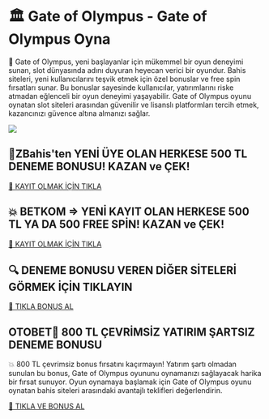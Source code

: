 <div class="gate-of-olympus-section">
    <h1>🏛️ Gate of Olympus - Gate of Olympus Oyna</h1>
    <p>🌟 Gate of Olympus, yeni başlayanlar için mükemmel bir oyun deneyimi sunan, slot dünyasında adını duyuran heyecan verici bir oyundur. Bahis siteleri, yeni kullanıcılarını teşvik etmek için özel bonuslar ve free spin fırsatları sunar. Bu bonuslar sayesinde kullanıcılar, yatırımlarını riske atmadan eğlenceli bir oyun deneyimi yaşayabilir. Gate of Olympus oyunu oynatan slot siteleri arasından güvenilir ve lisanslı platformları tercih etmek, kazancınızı güvence altına almanızı sağlar.</p>
</div>
<!-- Gate of Olympus Oyun Görseli -->
    <a href="https://cutt.ly/3eOC1kHA" target="_blank"><img src="https://i.ibb.co/BHzY0WyB/fcade8f8-186f-4a21-bb29-2b2c40c4d1dc.jpg"></a>

<!-- Olympus Slot Bonus Bölümü -->
<div class="gate-of-olympus-section">
    <h2>🎉ZBahis'ten YENİ ÜYE OLAN HERKESE 500 TL DENEME BONUSU! KAZAN ve ÇEK!</h2>
    <a class="gate-of-olympus-link" href="https://cutt.ly/3eOC1kHA" target="_blank">🚀 KAYIT OLMAK İÇİN TIKLA</a>
</div>

<!-- BetWorld Olympus Bonus Bölümü -->
<div class="gate-of-olympus-section">
    <h2>💥 BETKOM => YENİ KAYIT OLAN HERKESE 500 TL YA DA 500 FREE SPİN! KAZAN ve ÇEK!</h2>
    <a class="betworld-link" href="https://cutt.ly/ze5DePku" target="_blank">🎯 KAYIT OLMAK İÇİN TIKLA</a>
</div>

<!-- Diğer Olympus Siteleri Bölümü -->
<div class="gate-of-olympus-section">
    <h2>🔍 DENEME BONUSU VEREN DİĞER SİTELERİ GÖRMEK İÇİN TIKLAYIN</h2>
    <a class="other-sites-link" href="https://heylink.me/denemebonusu2025/" target="_blank">🔗 TIKLA BONUS AL</a>
</div>

<!-- Referans Linki Bölümü -->
<div class="gate-of-olympus-section">
    <h2>OTOBET🎯 800 TL ÇEVRİMSİZ YATIRIM ŞARTSIZ DENEME BONUSU</h2>
    <p>💥 800 TL çevrimsiz bonus fırsatını kaçırmayın! Yatırım şartı olmadan sunulan bu bonus, Gate of Olympus oyununu oynamanızı sağlayacak harika bir fırsat sunuyor. Oyun oynamaya başlamak için Gate of Olympus oyunu oynatan bahis siteleri arasındaki avantajlı teklifleri değerlendirin.</p>
    <a class="reference-link" href="https://cutt.ly/frqiVTb5" target="_blank">🌟 TIKLA VE BONUS AL</a> 
</div>
